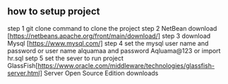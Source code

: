 ## how to setup project
step 1 git clone command to clone the project 
step 2 NetBean download [https://netbeans.apache.org/front/main/download/]
step 3 download Mysql [https://www.mysql.com/]
step 4 set the mysql user name and password or user name alquamaa and password Aqluama@123 or import hr.sql 
setp 5 set the sever to run project GlassFish[https://www.oracle.com/middleware/technologies/glassfish-server.html] Server Open Source Edition downloads 

